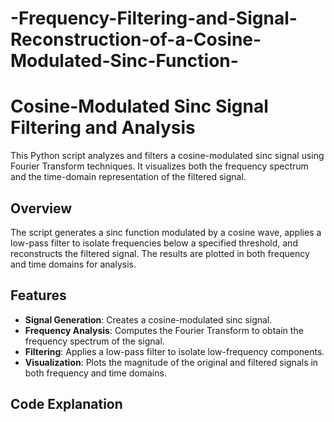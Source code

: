 # -Frequency-Filtering-and-Signal-Reconstruction-of-a-Cosine-Modulated-Sinc-Function-

# Cosine-Modulated Sinc Signal Filtering and Analysis

This Python script analyzes and filters a cosine-modulated sinc signal using Fourier Transform techniques. It visualizes both the frequency spectrum and the time-domain representation of the filtered signal.

## Overview
The script generates a sinc function modulated by a cosine wave, applies a low-pass filter to isolate frequencies below a specified threshold, and reconstructs the filtered signal. The results are plotted in both frequency and time domains for analysis.

## Features
- **Signal Generation**: Creates a cosine-modulated sinc signal.
- **Frequency Analysis**: Computes the Fourier Transform to obtain the frequency spectrum of the signal.
- **Filtering**: Applies a low-pass filter to isolate low-frequency components.
- **Visualization**: Plots the magnitude of the original and filtered signals in both frequency and time domains.

## Code Explanation
